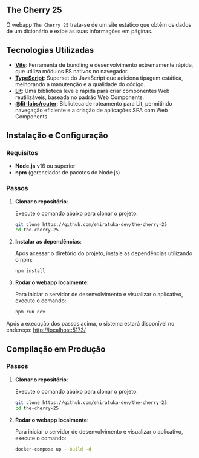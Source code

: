 ## The Cherry 25

O webapp ```The Cherry 25``` trata-se de um site estático que obtêm os dados de um dicionário e exibe as suas informações em páginas.

## Tecnologias Utilizadas

- **[Vite](https://vitejs.dev/)**: Ferramenta de bundling e desenvolvimento extremamente rápida, que utiliza módulos ES nativos no navegador.
- **[TypeScript](https://www.typescriptlang.org/)**: Superset do JavaScript que adiciona tipagem estática, melhorando a manutenção e a qualidade do código.
- **[Lit](https://lit.dev/)**: Uma biblioteca leve e rápida para criar componentes Web reutilizáveis, baseada no padrão Web Components.
- **[@lit-labs/router](https://github.com/lit/lit-router)**: Biblioteca de roteamento para Lit, permitindo navegação eficiente e a criação de aplicações SPA com Web Components.


## Instalação e Configuração

### Requisitos

- **Node.js** v16 ou superior
- **npm** (gerenciador de pacotes do Node.js)

### Passos

1. **Clonar o repositório**:

	 Execute o comando abaixo para clonar o projeto:

	 ```bash
	 git clone https://github.com/ehiratuka-dev/the-cherry-25
	 cd the-cherry-25
	 ```

2. **Instalar as dependências**:

	 Após acessar o diretório do projeto, instale as dependências utilizando o npm:

	 ```bash
	 npm install
	 ```

3. **Rodar o webapp localmente**:

	 Para iniciar o servidor de desenvolvimento e visualizar o aplicativo, execute o comando:

	 ```bash
	 npm run dev
	 ```

Após a execução dos passos acima, o sistema estará disponível no endereço: [http://localhost:5173/](http://localhost:5173/)

## Compilação em Produção

### Passos

1. **Clonar o repositório**:

	 Execute o comando abaixo para clonar o projeto:

	 ```bash
	 git clone https://github.com/ehiratuka-dev/the-cherry-25
	 cd the-cherry-25
	 ```

3. **Rodar o webapp localmente**:

	 Para iniciar o servidor de desenvolvimento e visualizar o aplicativo, execute o comando:

	 ```bash
	 docker-compose up --build -d
	 ```

